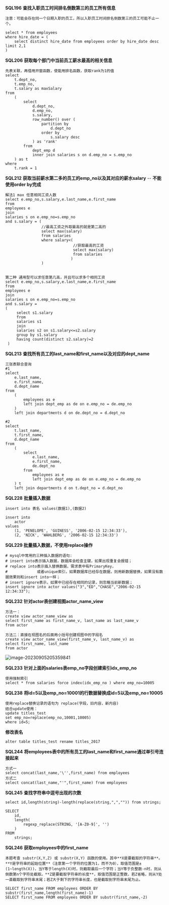 **SQL196** **查找入职员工时间排名倒数第三的员工所有信息**

```
注意：可能会存在同一个日期入职的员工，所以入职员工时间排名倒数第三的员工可能不止一个。

select * from employees 
where hire_date = (
    select distinct hire_date from employees order by hire_date desc limit 2,1
)
```

**SQL206** **获取每个部门中当前员工薪水最高的相关信息**

```
先表关联，再借用开窗函数，使能用排名函数，获取rank为1的值
select
    t.dept_no,
    t.emp_no,
    t.salary as maxSalary
from
    (
        select
            d.dept_no,
            d.emp_no,
            s.salary,
            row_number() over (
                partition by
                    d.dept_no
                order by
                    s.salary desc
            ) as 'rank'
        from
            dept_emp d
            inner join salaries s on d.emp_no = s.emp_no
    ) as t
where
    t.rank = 1
```

**SQL212** **获取当前薪水第二多的员工的emp_no以及其对应的薪水salary**  -- **不能使用order by完成**

```
解法1 max 任意相同工资人数
select e.emp_no,s.salary,e.last_name,e.first_name
from
employees e
join 
salaries s on e.emp_no=s.emp_no 
and s.salary = (
			    //最高工资之外取最高的就是第二高的
				select max(salary)
                from salaries
                where salary<(
                			  //获取最高的工资	
                			  select max(salary) 
                              from salaries 
                             )
                )


第二种 通用型可以求任意第几高，并且可以求多个相同工资
select e.emp_no,s.salary,e.last_name,e.first_name
from
employees e
join 
salaries s on e.emp_no=s.emp_no 
and s.salary = 
(
     select s1.salary
     from 
     salaries s1
     join
     salaries s2 on s1.salary<=s2.salary 
     group by s1.salary
     having count(distinct s2.salary)=2
 )

```

**SQL213** **查找所有员工的last_name和first_name以及对应的dept_name**

```
三张表联合查询
#1
select
    e.last_name,
    e.first_name,
    d.dept_name
from
    (
        employees as e
        left join dept_emp as de on e.emp_no = de.emp_no
    )
    left join departments d on de.dept_no = d.dept_no
    
#2
select
    t.last_name,
    t.first_name,
    d.dept_name
from
    (
        select
            e.last_name,
            e.first_name,
            de.dept_no
        from
            employees as e
            left join dept_emp as de on e.emp_no = de.emp_no
    ) t
    left join departments d on t.dept_no = d.dept_no
```

**SQL228** **批量插入数据**

```
insert into 表名 values(数据1),(数据2)

insert into
    actor
values
    (1, 'PENELOPE', 'GUINESS', '2006-02-15 12:34:33'),
    (2, 'NICK', 'WAHLBERG', '2006-02-15 12:34:33')
```

**SQL229 批量插入数据，不使用replace操作**

```
# mysql中常用的三种插入数据的语句: 
# insert into表示插入数据，数据库会检查主键，如果出现重复会报错； 
# replace into表示插入替换数据，需求表中有PrimaryKey，
#             或者unique索引，如果数据库已经存在数据，则用新数据替换，如果没有数据效果则和insert into一样； 
# insert ignore表示，如果中已经存在相同的记录，则忽略当前新数据；
insert ignore into actor values("3","ED","CHASE","2006-02-15 12:34:33");
```

**SQL232** **针对actor表创建视图actor_name_view**

```
方法一：
create view actor_name_view as
select first_name as first_name_v, last_name as last_name_v
from actor

方法二：直接在视图名的后面用小括号创建视图中的字段名
create view actor_name_view(first_name_v, last_name_v) as
select first_name, last_name
from actor
```

![image-20230905205359841](C:\Users\Jinpeng\AppData\Roaming\Typora\typora-user-images\image-20230905205359841.png)

**SQL233** **针对上面的salaries表emp_no字段创建索引idx_emp_no**

```
使用强制索引
select * from salaries force index(idx_emp_no ) where emp_no=10005
```

**SQL238** **将id=5以及emp_no=10001的行数据替换成id=5以及emp_no=10005**

```
使用replace替换记录的语句为 replace(字段，旧内容，新内容)
结合update使用：
update titles_test
set emp_no=replace(emp_no,10001,10005)
where id=5;
```

**修改表名**

```
alter table titles_test rename titles_2017
```

**SQL244** **将employees表中的所有员工的last_name和first_name通过单引号连接起来**

```
方式一
select concat(last_name,'\'',first_name) from employees
方式二
select concat(last_name,"'",first_name) from employees
```

**SQL245** **查找字符串中逗号出现的次数**

```
select id,length(string)-length(replace(string,",","")) from strings;

SELECT
    id,
    length(
        regexp_replace(STRING, '[A-Z0-9]', '')
    )
FROM
    strings;
```

**SQL246** **获取employees中的first_name**

```
本题考查 substr(X,Y,Z) 或 substr(X,Y) 函数的使用。其中**X是要截取的字符串**。**Y是字符串的起始位置**（注意第一个字符的位置为1，而不为0），取值范围是±(1~length(X))，当Y等于length(X)时，则截取最后一个字符；当Y等于负整数-n时，则从倒数第n个字符处截取。**Z是要截取字符串的长度**，取值范围是正整数，若Z省略，则从Y处一直截取到字符串末尾；若Z大于剩下的字符串长度，也是截取到字符串末尾为止。

SELECT first_name FROM employees ORDER BY substr(first_name,length(first_name)-1) 
SELECT first_name FROM employees ORDER BY substr(first_name,-2) 
```

















